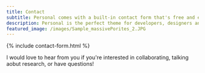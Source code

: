 ```yaml
---
title: Contact
subtitle: Personal comes with a built-in contact form that's free and easy to set up.
description: Personal is the perfect theme for developers, designers and other creatives.
featured_image: /images/Sample_massivePorites_2.JPG
---
```


{% include contact-form.html %}

I would love to hear from you if you're interested in collaborating, talking aobut research, or have questions!
